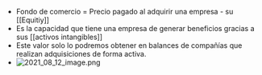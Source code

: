 - Fondo de comercio = Precio pagado al adquirir una empresa - su [[Equitiy]]
- Es la capacidad que tiene una empresa de generar beneficios gracias a sus [[activos intangibles]]
- Este valor solo lo podremos obtener en balances de compañías que realizan adquisiciones de forma activa.
- ![2021_08_12_image.png](https://cdn.logseq.com/%2F56d01070-0594-4012-abc9-4e9360f68812c31994f9-6313-4fd2-adbd-7905dda88c532021_08_12_image.png?Expires=4782362449&Signature=SS7~Ur0cVFrPqC-qchuaU~fUk4a5Pv48B0tBjH8mYhEcZdk2xgoPlIxdIoa2sZnRqP9vHWb3Iy88aLUz7BgXBzsC4LM6vEqrBJA25h0qjzNNeCnlAUcZ0xes5ppFoCfHrPS2YzYNGBLtUKJYJAsNyJiekc-JuVXCLmp6obxrM9S80ti-T-K5BayciT0skpHVwDnhjiJTwnozeeeRKKBtMbiBl3FEgIL~lYUJlV9u3~xXOL3LAEWuj5rZr7VxMT7ynri0UfiO67FeJ~6dwsxp4~-TwR2U9mOekoYtreoQMD7RODRA9gLiHvz2pVfHSWxq5RSk79LWdOOySgcTymJhLw__&Key-Pair-Id=APKAJE5CCD6X7MP6PTEA)
